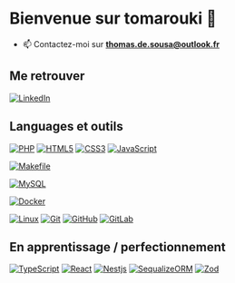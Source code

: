 # Bienvenue sur tomarouki 👋

- 📫 Contactez-moi sur **thomas.de.sousa@outlook.fr**

## Me retrouver

[![LinkedIn](https://img.shields.io/badge/-LinkedIn-000?&logo=LinkedIn&logoColor=FFF)](https://www.linkedin.com/in/thomas-de-sousa-187b08189/)

## Languages et outils

[![PHP](https://img.shields.io/badge/-PHP-000?&logo=PHP&logoColor=777BB4)](https://www.php.net)
[![HTML5](https://img.shields.io/badge/-HTML5-000?&logo=HTML5&logoColor=E34F26)](https://www.w3.org/html/)
[![CSS3](https://img.shields.io/badge/-CSS3-000?&logo=CSS3&logoColor=1572B6)](https://developer.mozilla.org/fr/docs/Web/CSS)
[![JavaScript](https://img.shields.io/badge/-JavaScript-000?&logo=JavaScript&logoColor=F7DF1E)](https://developer.mozilla.org/en-US/docs/Web/JavaScript)

[![Makefile](https://img.shields.io/badge/-Makefile-000?&logo=Makefile&logoColor=F24E1E)](https://www.Makefile.org/)

[![MySQL](https://img.shields.io/badge/-MySQL-000?&logo=MySQL&logoColor=4479A1)](https://www.mysql.com/)

[![Docker](https://img.shields.io/badge/-Docker-000?&logo=Docker&logoColor=F24E1E)](https://www.docker.org/)

[![Linux](https://img.shields.io/badge/-Linux-000?&logo=Linux&logoColor=FCC624)](https://www.linux.org/)
[![Git](https://img.shields.io/badge/-Git-000?&logo=Git&logoColor=F05032)](https://git-scm.com/)
[![GitHub](https://img.shields.io/badge/-GitHub-000?&logo=GitHub&logoColor=FFF)](https://www.github.com/)
[![GitLab](https://img.shields.io/badge/-GitLab-000?&logo=GitLab&logoColor=FC6D26)](https://www.gitlab.com/)


## En apprentissage / perfectionnement

[![TypeScript](https://img.shields.io/badge/-TypeScript-000?&logo=TypeScript&logoColor=4FC08D)](https://typescript.org/)
[![React](https://img.shields.io/badge/-React-000?&logo=React&logoColor=4FC08D)](https://react.org/)
[![Nestjs](https://img.shields.io/badge/-Nestjs-000?&logo=Nestjs&logoColor=00DC82)](https://nestjs.org/)
[![SequalizeORM](https://img.shields.io/badge/-Sequalizeorm-000?&logo=sequalizeorm&logoColor=F24E1E)](https://www.sequalizeorm.org/)
[![Zod](https://img.shields.io/badge/-Zod-000?&logo=zod&logoColor=F24E1E)](https://zod.dev/)
